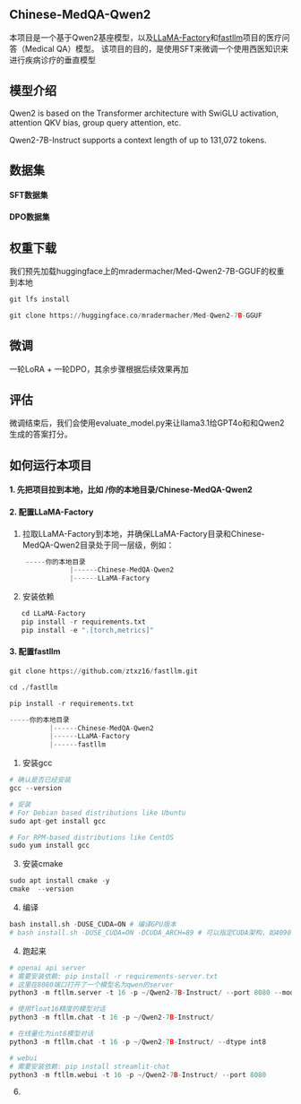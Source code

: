 ## Chinese-MedQA-Qwen2
本项目是一个基于Qwen2基座模型，以及[LLaMA-Factory](https://github.com/hiyouga/LLaMA-Factory)和[fastllm](https://github.com/ztxz16/fastllm)项目的医疗问答（Medical QA）模型。
该项目的目的，是使用SFT来微调一个使用西医知识来进行疾病诊疗的垂直模型


## 模型介绍
Qwen2 is based on the Transformer architecture with SwiGLU activation, attention QKV bias, group query attention, etc. 

Qwen2-7B-Instruct supports a context length of up to 131,072 tokens.


## 数据集

#### SFT数据集


#### DPO数据集



## 权重下载
我们预先加载huggingface上的mradermacher/Med-Qwen2-7B-GGUF的权重到本地
```python
git lfs install
```
```python
git clone https://huggingface.co/mradermacher/Med-Qwen2-7B-GGUF
```

## 微调
一轮LoRA + 一轮DPO，其余步骤根据后续效果再加




## 评估
微调结束后，我们会使用evaluate_model.py来让llama3.1给GPT4o和和Qwen2生成的答案打分。



## 如何运行本项目
#### 1. 先把项目拉到本地，比如 /你的本地目录/Chinese-MedQA-Qwen2

#### 2. 配置LLaMA-Factory
1. 拉取LLaMA-Factory到本地，并确保LLaMA-Factory目录和Chinese-MedQA-Qwen2目录处于同一层级，例如：
 ```python  
     -----你的本地目录
                |------Chinese-MedQA-Qwen2
                |------LLaMA-Factory
```


2. 安装依赖
 ```python  
    cd LLaMA-Factory
    pip install -r requirements.txt
    pip install -e ".[torch,metrics]"
```


#### 3. 配置fastllm
```python
git clone https://github.com/ztxz16/fastllm.git

cd ./fastllm    
```

```python
pip install -r requirements.txt
```

```python  
-----你的本地目录
          |------Chinese-MedQA-Qwen2
          |------LLaMA-Factory
          |------fastllm
```
1. 安装gcc
```python
# 确认是否已经安装
gcc --version

# 安装
# For Debian based distributions like Ubuntu
sudo apt-get install gcc

# For RPM-based distributions like CentOS
sudo yum install gcc
```

3. 安装cmake
```python
sudo apt install cmake -y
cmake  --version
```

4. 编译
 ```python
bash install.sh -DUSE_CUDA=ON # 编译GPU版本
# bash install.sh -DUSE_CUDA=ON -DCUDA_ARCH=89 # 可以指定CUDA架构，如4090使用89架构, A100使用80架构
```
4. 跑起来
```python
# openai api server
# 需要安装依赖: pip install -r requirements-server.txt
# 这里在8080端口打开了一个模型名为qwen的server
python3 -m ftllm.server -t 16 -p ~/Qwen2-7B-Instruct/ --port 8080 --model_name qwen

# 使用float16精度的模型对话
python3 -m ftllm.chat -t 16 -p ~/Qwen2-7B-Instruct/ 

# 在线量化为int8模型对话
python3 -m ftllm.chat -t 16 -p ~/Qwen2-7B-Instruct/ --dtype int8

# webui
# 需要安装依赖: pip install streamlit-chat
python3 -m ftllm.webui -t 16 -p ~/Qwen2-7B-Instruct/ --port 8080
```
6. 
